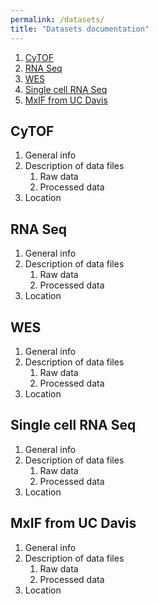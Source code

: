 ```yaml
---
permalink: /datasets/
title: "Datasets documentation"
---
```


1. [CyTOF](#cytof)
2. [RNA Seq](#rna)
3. [WES](#wes)
4. [Single cell RNA Seq](#scrna)
5. [MxIF from UC Davis](#mxifucd)

## **CyTOF** <a name="cytof"></a>
1. General info
2. Description of data files
	1. Raw data
	2. Processed data 
3. Location

## **RNA Seq** <a name="rna"></a>
1. General info
2. Description of data files
	1. Raw data
	2. Processed data 
3. Location

## **WES** <a name="wes"></a>
1. General info
2. Description of data files
	1. Raw data
	2. Processed data 
3. Location

## **Single cell RNA Seq** <a name="scrna"></a>
1. General info
2. Description of data files
	1. Raw data
	2. Processed data 
3. Location

## **MxIF from UC Davis** <a name="mxifucd"></a>
1. General info
2. Description of data files
	1. Raw data
	2. Processed data 
3. Location